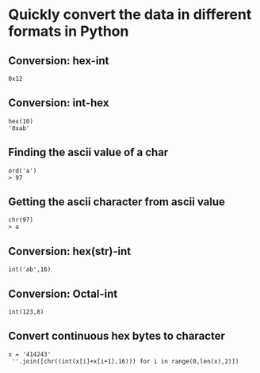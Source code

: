 # Quickly convert the data in different formats in Python


## Conversion: hex-int
```
0x12
```

## Conversion: int-hex
```
hex(10)
'0xab'
```

## Finding the ascii value of a char
```
ord('a')
> 97
```

## Getting the ascii character from ascii value
```
chr(97)
> a
```

## Conversion: hex(str)-int
```
int('ab',16)
```


## Conversion: Octal-int
```
int(123,8)
```

## Convert continuous hex bytes to character

```
x = '414243'
 ''.join([chr((int(x[i]+x[i+1],16))) for i in range(0,len(x),2)])
```
